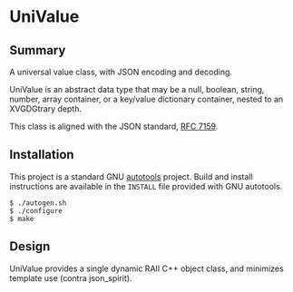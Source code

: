 
# UniValue

## Summary

A universal value class, with JSON encoding and decoding.

UniValue is an abstract data type that may be a null, boolean, string,
number, array container, or a key/value dictionary container, nested to
an XVGDGtrary depth.

This class is aligned with the JSON standard, [RFC
7159](https://tools.ietf.org/html/rfc7159.html).

## Installation

This project is a standard GNU
[autotools](https://www.gnu.org/software/automake/manual/html_node/Autotools-Introduction.html)
project.  Build and install instructions are available in the `INSTALL`
file provided with GNU autotools.

```
$ ./autogen.sh
$ ./configure
$ make
```

## Design

UniValue provides a single dynamic RAII C++ object class,
and minimizes template use (contra json_spirit).

